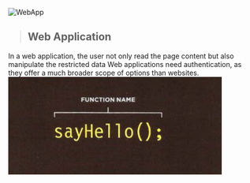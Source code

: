 ![WebApp](https://www.scnsoft.com/blog-pictures/web-apps/web-application-vs-website-01.png)



> ## Web Application

In a web application, the user not only read the page content but also manipulate the restricted data Web applications need authentication, as they offer a much broader scope of options than websites.
![](callf.PNG)